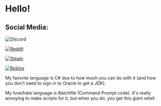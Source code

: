 # Hello!
## Social Media:
![Discord](https://img.shields.io/badge/TheTank20-%231133-5865F2?style=flat-square)

[![Reddit](https://img.shields.io/badge/TheTank18-u%2F-FF4500?style=flat-square)](https://www.reddit.com/u/TheTank18)

[![Steam](https://img.shields.io/badge/thepwrtank18-Steam-2a475e?style=flat-square)](https://steamcommunity.com/id/thepwrtank18)

[![Roblox](https://img.shields.io/badge/superspeed541-Roblox-c61236?style=flat-square)](https://www.roblox.com/users/373987692/profile)

My favorite language is C#  due to how much you can do with it (and how you don't need to sign in to Oracle to get a JDK).

My love/hate language is Batchfile (Command Prompt code). It's really annoying to make scripts for it, but when you do, you get this giant relief.
